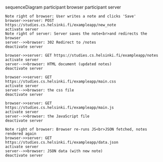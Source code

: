 sequenceDiagram
    participant browser
    participant server

    Note right of browser: User writes a note and clicks 'Save'
    browser->>server: POST https://studies.cs.helsinki.fi/exampleapp/new_note
    activate server
    Note right of server: Server saves the note<br>and redirects the browser
    server-->>browser: 302 Redirect to /notes
    deactivate server

    browser->>server: GET https://studies.cs.helsinki.fi/exampleapp/notes
    activate server
    server-->>browser: HTML document (updated notes)
    deactivate server

    browser->>server: GET https://studies.cs.helsinki.fi/exampleapp/main.css
    activate server
    server-->>browser: the css file
    deactivate server

    browser->>server: GET https://studies.cs.helsinki.fi/exampleapp/main.js
    activate server
    server-->>browser: the JavaScript file
    deactivate server

    Note right of browser: Browser re-runs JS<br>JSON fetched, notes rendered again
    browser->>server: GET https://studies.cs.helsinki.fi/exampleapp/data.json
    activate server
    server-->>browser: JSON data (with new note)
    deactivate server

